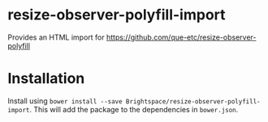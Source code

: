 # resize-observer-polyfill-import
Provides an HTML import for https://github.com/que-etc/resize-observer-polyfill

# Installation
Install using `bower install --save Brightspace/resize-observer-polyfill-import`. This will add the package to the dependencies in `bower.json`.
